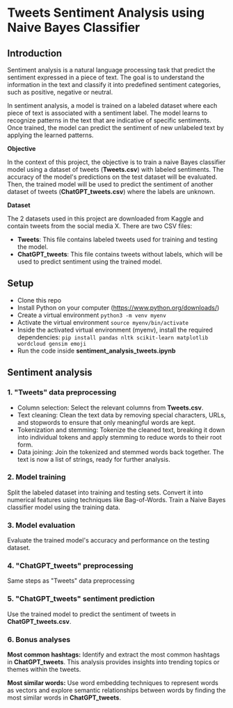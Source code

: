 # Tweets Sentiment Analysis using Naive Bayes Classifier

## Introduction

Sentiment analysis is a natural language processing task that predict the sentiment expressed in a piece of text. The goal is to understand the information in the text and classify it into predefined sentiment categories, such as positive, negative or neutral.

In sentiment analysis, a model is trained on a labeled dataset where each piece of text is associated with a sentiment label. The model learns to recognize patterns in the text that are indicative of specific sentiments. Once trained, the model can predict the sentiment of new unlabeled text by applying the learned patterns.

**Objective**

In the context of this project, the objective is to train a naive Bayes classifier model using a dataset of tweets (**Tweets.csv**) with labeled sentiments. The accuracy of the model's predictions on the test dataset will be evaluated. Then, the trained model will be used to predict the sentiment of another dataset of tweets (**ChatGPT_tweets.csv**) where the labels are unknown. 

**Dataset**

The 2 datasets used in this project are downloaded from Kaggle and contain tweets from the social media X.
There are two CSV files:
- **Tweets**: This file contains labeled tweets used for training and testing the model.
- **ChatGPT_tweets**: This file contains tweets without labels, which will be used to predict sentiment using the trained model.


## Setup

- Clone this repo
- Install Python on your computer (https://www.python.org/downloads/)
- Create a virtual environment `python3 -m venv myenv`
- Activate the virtual environment `source myenv/bin/activate`
- Inside the activated virtual environment (myenv), install the required dependencies: `pip install pandas nltk scikit-learn matplotlib wordcloud gensim emoji`
- Run the code inside **sentiment_analysis_tweets.ipynb**


## Sentiment analysis

### 1. "Tweets" data preprocessing

- Column selection: Select the relevant columns from **Tweets.csv**.
- Text cleaning: Clean the text data by removing special characters, URLs, and stopwords to ensure that only meaningful words are kept.
- Tokenization and stemming: Tokenize the cleaned text, breaking it down into individual tokens and apply stemming to reduce words to their root form.
- Data joining: Join the tokenized and stemmed words back together. The text is now a list of strings, ready for further analysis.

### 2. Model training

Split the labeled dataset into training and testing sets.
Convert it into numerical features using techniques like Bag-of-Words.
Train a Naive Bayes classifier model using the training data.

### 3. Model evaluation
Evaluate the trained model's accuracy and performance on the testing dataset.

### 4. "ChatGPT_tweets" preprocessing

Same steps as "Tweets" data preprocessing

### 5. "ChatGPT_tweets" sentiment prediction

Use the trained model to predict the sentiment of tweets in **ChatGPT_tweets.csv**.

### 6. Bonus analyses

**Most common hashtags:** Identify and extract the most common hashtags in **ChatGPT_tweets**. This analysis provides insights into trending topics or themes within the tweets.

**Most similar words:** Use word embedding techniques to represent words as vectors and explore semantic relationships between words by finding the most similar words in **ChatGPT_tweets**.
